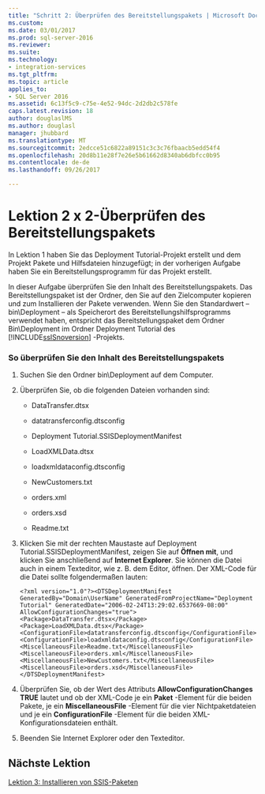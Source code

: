 ```yaml
---
title: "Schritt 2: Überprüfen des Bereitstellungspakets | Microsoft Docs"
ms.custom: 
ms.date: 03/01/2017
ms.prod: sql-server-2016
ms.reviewer: 
ms.suite: 
ms.technology:
- integration-services
ms.tgt_pltfrm: 
ms.topic: article
applies_to:
- SQL Server 2016
ms.assetid: 6c13f5c9-c75e-4e52-94dc-2d2db2c578fe
caps.latest.revision: 18
author: douglaslMS
ms.author: douglasl
manager: jhubbard
ms.translationtype: MT
ms.sourcegitcommit: 2edcce51c6822a89151c3c3c76fbaacb5edd54f4
ms.openlocfilehash: 20d8b11e28f7e26e5b61662d8340ab6dbfcc0b95
ms.contentlocale: de-de
ms.lasthandoff: 09/26/2017

---
```

# <a name="lesson-2-2---verifying-the-deployment-bundle"></a>Lektion 2 x 2-Überprüfen des Bereitstellungspakets
In Lektion 1 haben Sie das Deployment Tutorial-Projekt erstellt und dem Projekt Pakete und Hilfsdateien hinzugefügt; in der vorherigen Aufgabe haben Sie ein Bereitstellungsprogramm für das Projekt erstellt.  
  
In dieser Aufgabe überprüfen Sie den Inhalt des Bereitstellungspakets. Das Bereitstellungspaket ist der Ordner, den Sie auf den Zielcomputer kopieren und zum Installieren der Pakete verwenden. Wenn Sie den Standardwert – bin\Deployment – als Speicherort des Bereitstellungshilfsprogramms verwendet haben, entspricht das Bereitstellungspaket dem Ordner Bin\Deployment im Ordner Deployment Tutorial des [!INCLUDE[ssISnoversion](../includes/ssisnoversion-md.md)] -Projekts.  
  
### <a name="to-verify-the-content-of-deployment-bundle"></a>So überprüfen Sie den Inhalt des Bereitstellungspakets  
  
1.  Suchen Sie den Ordner bin\Deployment auf dem Computer.  
  
2.  Überprüfen Sie, ob die folgenden Dateien vorhanden sind:  
  
    -   DataTransfer.dtsx  
  
    -   datatransferconfig.dtsconfig  
  
    -   Deployment Tutorial.SSISDeploymentManifest  
  
    -   LoadXMLData.dtsx  
  
    -   loadxmldataconfig.dtsconfig  
  
    -   NewCustomers.txt  
  
    -   orders.xml  
  
    -   orders.xsd  
  
    -   Readme.txt  
  
3.  Klicken Sie mit der rechten Maustaste auf Deployment Tutorial.SSISDeploymentManifest, zeigen Sie auf **Öffnen mit**, und klicken Sie anschließend auf **Internet Explorer**. Sie können die Datei auch in einem Texteditor, wie z. B. dem Editor, öffnen. Der XML-Code für die Datei sollte folgendermaßen lauten:  
  
    `<?xml version="1.0"?><DTSDeploymentManifest GeneratedBy="Domain\UserName" GeneratedFromProjectName="Deployment Tutorial" GeneratedDate="2006-02-24T13:29:02.6537669-08:00" AllowConfigurationChanges="true"><Package>DataTransfer.dtsx</Package><Package>LoadXMLData.dtsx</Package><ConfigurationFile>datatransferconfig.dtsconfig</ConfigurationFile><ConfigurationFile>loadxmldataconfig.dtsconfig</ConfigurationFile><MiscellaneousFile>Readme.txt</MiscellaneousFile><MiscellaneousFile>orders.xml</MiscellaneousFile><MiscellaneousFile>NewCustomers.txt</MiscellaneousFile><MiscellaneousFile>orders.xsd</MiscellaneousFile></DTSDeploymentManifest>`  
  
4.  Überprüfen Sie, ob der Wert des Attributs **AllowConfigurationChanges** **TRUE** lautet und ob der XML-Code je ein **Paket** -Element für die beiden Pakete, je ein **MiscellaneousFile** -Element für die vier Nichtpaketdateien und je ein **ConfigurationFile** -Element für die beiden XML-Konfigurationsdateien enthält.  
  
5.  Beenden Sie Internet Explorer oder den Texteditor.  
  
## <a name="next-lesson"></a>Nächste Lektion  
[Lektion 3: Installieren von SSIS-Paketen](../integration-services/lesson-3-install-ssis-packages.md)  
  
  
  

